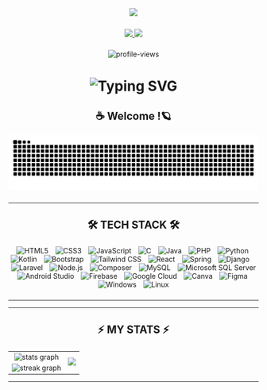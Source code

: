 <div align="center">
  <img  src = "https://user-images.githubusercontent.com/74038190/225813708-98b745f2-7d22-48cf-9150-083f1b00d6c9.gif" width = 480px>
 </div>


###

 <div align="center">
    <a href="https://www.linkedin.com/in/lexes7-bhashitha-65727a319?lipi=urn%3Ali%3Apage%3Ad_flagship3_profile_view_base_contact_details%3B218aFVSoTxaQNG%2FY74SFRw%3D%3D" target="_blank">
        <img src="https://user-images.githubusercontent.com/74038190/235294012-0a55e343-37ad-4b0f-924f-c8431d9d2483.gif" width = 50px />
    </a>
    <a href="https://www.instagram.com/the.starboyy/" target="_blank">
        <img src="https://user-images.githubusercontent.com/74038190/235294013-a33e5c43-a01c-43f6-b44d-a406d8b4ab75.gif" width = 50px />
    </a>
</div> 

###    

<div align="center">
    <img src="https://komarev.com/ghpvc/?username=LEXES7&color=blue" alt="profile-views"/>
</div> 

###    

<h1 align="center">
    <img src="https://readme-typing-svg.herokuapp.com?font=Fira+Code&pause=1000&color=33F752&background=96B6FF00&center=true&vCenter=true&width=435&lines=%3E+Initializing...++;%3E+User%3A+Sachintha+Bhashitha;%3E+Role%3A+Full-Stack+Dev;%3E+Affiliation%3A+IT+Student+%40+SLIIT++;%3E+Status%3A+%F0%9F%9F%A2+Online+" alt="Typing SVG"/>
</h1> 

###    

<h2 align="center"> ☕️ Welcome !🪐 </h2>

<div align="center">
<img alt="snake eating my contributions"  src="https://raw.githubusercontent.com/LEXES7/LEXES7/output/github-contribution-grid-snake.svg"/>


</div> 

###

<hr/>

<h2 align="center">🛠 TECH STACK 🛠</h2>

###

<div align="center">
  <img width="10" /><img src="https://cdn.jsdelivr.net/gh/devicons/devicon/icons/html5/html5-original.svg" height="40" alt="HTML5"  />
  <img width="10" /><img src="https://cdn.jsdelivr.net/gh/devicons/devicon/icons/css3/css3-original.svg" height="40" alt="CSS3"  />
  <img width="10" /><img src="https://cdn.jsdelivr.net/gh/devicons/devicon/icons/javascript/javascript-original.svg" height="40" alt="JavaScript"  />
  <img width="10" /><img src="https://cdn.jsdelivr.net/gh/devicons/devicon/icons/c/c-original.svg" height="40" alt="C"  />
  <img width="10" /><img src="https://cdn.jsdelivr.net/gh/devicons/devicon/icons/java/java-original.svg" height="40" alt="Java"  />
  <img width="10" /><img src="https://cdn.jsdelivr.net/gh/devicons/devicon/icons/php/php-original.svg" height="40" alt="PHP"  />
  <img width="10" /><img src="https://cdn.jsdelivr.net/gh/devicons/devicon/icons/python/python-original.svg" height="40" alt="Python"  />
  <img width="10" /><img src="https://cdn.jsdelivr.net/gh/devicons/devicon/icons/kotlin/kotlin-original.svg" height="40" alt="Kotlin"  />
  <img width="10" /><img src="https://cdn.jsdelivr.net/gh/devicons/devicon/icons/bootstrap/bootstrap-original.svg" height="40" alt="Bootstrap"  />
  <img width="10" /><img src="https://cdn.jsdelivr.net/gh/devicons/devicon@latest/icons/tailwindcss/tailwindcss-original.svg" height="40" alt="Tailwind CSS"  />
  <img width="10" /><img src="https://cdn.jsdelivr.net/gh/devicons/devicon/icons/react/react-original.svg" height="40" alt="React"  />
  <img width="10" /><img src="https://cdn.jsdelivr.net/gh/devicons/devicon/icons/spring/spring-original.svg" height="40" alt="Spring"  />
  <img width="10" /><img src="https://cdn.jsdelivr.net/gh/devicons/devicon/icons/django/django-plain.svg" height="40" alt="Django"  />
  <img width="10" /><img src="https://cdn.jsdelivr.net/gh/devicons/devicon@latest/icons/laravel/laravel-original.svg" height="40" alt="Laravel"  />
  <img width="10" /><img src="https://cdn.jsdelivr.net/gh/devicons/devicon/icons/nodejs/nodejs-original.svg" height="40" alt="Node.js"  />
  <img width="10" /><img src="https://cdn.jsdelivr.net/gh/devicons/devicon/icons/composer/composer-original.svg" height="40" alt="Composer"  />
  <img width="10" /><img src="https://cdn.jsdelivr.net/gh/devicons/devicon/icons/mysql/mysql-original.svg" height="40" alt="MySQL"  />
  <img width="10" /><img src="https://cdn.jsdelivr.net/gh/devicons/devicon/icons/microsoftsqlserver/microsoftsqlserver-plain.svg" height="40" alt="Microsoft SQL Server"  />
  <img width="10" /><img src="https://cdn.jsdelivr.net/gh/devicons/devicon/icons/androidstudio/androidstudio-original.svg" height="40" alt="Android Studio"  />
  <img width="10" /><img src="https://cdn.jsdelivr.net/gh/devicons/devicon/icons/firebase/firebase-plain.svg" height="40" alt="Firebase"  />
  <img width="10" /><img src="https://cdn.jsdelivr.net/gh/devicons/devicon/icons/googlecloud/googlecloud-original.svg" height="40" alt="Google Cloud"  />
  <img width="10" /><img src="https://cdn.jsdelivr.net/gh/devicons/devicon/icons/canva/canva-original.svg" height="40" alt="Canva"  />
  <img width="10" /><img src="https://cdn.jsdelivr.net/gh/devicons/devicon/icons/figma/figma-original.svg" height="40" alt="Figma"  />
  <img width="10" /><img src="https://cdn.jsdelivr.net/gh/devicons/devicon@latest/icons/windows11/windows11-original.svg" height="40" alt="Windows"  />
  <img width="10" /><img src="https://cdn.jsdelivr.net/gh/devicons/devicon/icons/linux/linux-original.svg" height="40" alt="Linux"  />
</div>

###

<hr/>


<hr/>

###

<h2 align="center">⚡ MY STATS ⚡</h2>

###    

<div align="center">
    <table>
        <tr>
            <td align="center">
               <img src="https://github-readme-stats.vercel.app/api?username=LEXES7&hide_title=false&hide_rank=false&show_icons=true&include_all_commits=true&count_private=true&disable_animations=false&theme=dracula&locale=en&hide_border=false" height="150" alt="stats graph"  />
            </td>
            <td rowspan="2" align="center">
                <img src="https://i0.wp.com/inspi.com.br/wp-content/uploads/2015/03/florian-3.gif?fit=400%2C400&ssl=1" width 800px/>
            </td>
        </tr>
        <tr>
            <td align="center">
                <img src="https://streak-stats.demolab.com?user=LEXES7&locale=en&mode=daily&theme=dark&border_radius=5&order=3" alt="streak graph"/>
            </td>
        </tr>
    </table>
</div> 

<hr/>
